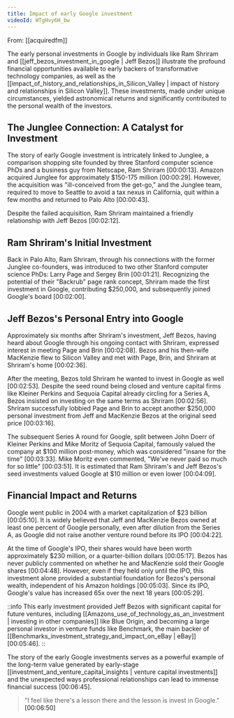 ```yaml
---
title: Impact of early Google investment
videoId: WTgHvy6H_bw
---
```


From: [[acquiredfm]] <br/> 

The early personal investments in Google by individuals like Ram Shriram and [[jeff_bezos_investment_in_google | Jeff Bezos]] illustrate the profound financial opportunities available to early backers of transformative technology companies, as well as the [[impact_of_history_and_relationships_in_Silicon_Valley | impact of history and relationships in Silicon Valley]]. These investments, made under unique circumstances, yielded astronomical returns and significantly contributed to the personal wealth of the investors.

## The Junglee Connection: A Catalyst for Investment

The story of early Google investment is intricately linked to Junglee, a comparison shopping site founded by three Stanford computer science PhDs and a business guy from Netscape, Ram Shriram <a class="yt-timestamp" data-t="00:00:13">[00:00:13]</a>. Amazon acquired Junglee for approximately $150-175 million <a class="yt-timestamp" data-t="00:00:29">[00:00:29]</a>. However, the acquisition was "ill-conceived from the get-go," and the Junglee team, required to move to Seattle to avoid a tax nexus in California, quit within a few months and returned to Palo Alto <a class="yt-timestamp" data-t="00:00:43">[00:00:43]</a>.

Despite the failed acquisition, Ram Shriram maintained a friendly relationship with Jeff Bezos <a class="yt-timestamp" data-t="00:02:12">[00:02:12]</a>.

## Ram Shriram's Initial Investment

Back in Palo Alto, Ram Shriram, through his connections with the former Junglee co-founders, was introduced to two other Stanford computer science PhDs: Larry Page and Sergey Brin <a class="yt-timestamp" data-t="00:01:21">[00:01:21]</a>. Recognizing the potential of their "Backrub" page rank concept, Shriram made the first investment in Google, contributing $250,000, and subsequently joined Google's board <a class="yt-timestamp" data-t="00:02:00">[00:02:00]</a>.

## Jeff Bezos's Personal Entry into Google

Approximately six months after Shriram's investment, Jeff Bezos, having heard about Google through his ongoing contact with Shriram, expressed interest in meeting Page and Brin <a class="yt-timestamp" data-t="00:02:08">[00:02:08]</a>. Bezos and his then-wife MacKenzie flew to Silicon Valley and met with Page, Brin, and Shriram at Shriram's home <a class="yt-timestamp" data-t="00:02:36">[00:02:36]</a>.

After the meeting, Bezos told Shriram he wanted to invest in Google as well <a class="yt-timestamp" data-t="00:02:53">[00:02:53]</a>. Despite the seed round being closed and venture capital firms like Kleiner Perkins and Sequoia Capital already circling for a Series A, Bezos insisted on investing on the same terms as Shriram <a class="yt-timestamp" data-t="00:02:56">[00:02:56]</a>. Shriram successfully lobbied Page and Brin to accept another $250,000 personal investment from Jeff and MacKenzie Bezos at the original seed price <a class="yt-timestamp" data-t="00:03:16">[00:03:16]</a>.

The subsequent Series A round for Google, split between John Doerr of Kleiner Perkins and Mike Moritz of Sequoia Capital, famously valued the company at $100 million post-money, which was considered "insane for the time" <a class="yt-timestamp" data-t="00:03:33">[00:03:33]</a>. Mike Moritz even commented, "We've never paid so much for so little" <a class="yt-timestamp" data-t="00:03:51">[00:03:51]</a>. It is estimated that Ram Shriram's and Jeff Bezos's seed investments valued Google at $10 million or even lower <a class="yt-timestamp" data-t="00:04:09">[00:04:09]</a>.

## Financial Impact and Returns

Google went public in 2004 with a market capitalization of $23 billion <a class="yt-timestamp" data-t="00:05:10">[00:05:10]</a>. It is widely believed that Jeff and MacKenzie Bezos owned at least one percent of Google personally, even after dilution from the Series A, as Google did not raise another venture round before its IPO <a class="yt-timestamp" data-t="00:04:22">[00:04:22]</a>.

At the time of Google's IPO, their shares would have been worth approximately $230 million, or a quarter-billion dollars <a class="yt-timestamp" data-t="00:05:17">[00:05:17]</a>. Bezos has never publicly commented on whether he and MacKenzie sold their Google shares <a class="yt-timestamp" data-t="00:04:48">[00:04:48]</a>. However, even if they held only until the IPO, this investment alone provided a substantial foundation for Bezos's personal wealth, independent of his Amazon holdings <a class="yt-timestamp" data-t="00:05:03">[00:05:03]</a>. Since its IPO, Google's value has increased 65x over the next 18 years <a class="yt-timestamp" data-t="00:05:29">[00:05:29]</a>.

::info
This early investment provided Jeff Bezos with significant capital for future ventures, including [[Amazons_use_of_technology_as_an_investment | investing in other companies]] like Blue Origin, and becoming a large personal investor in venture funds like Benchmark, the main backer of [[Benchmarks_investment_strategy_and_impact_on_eBay | eBay]] <a class="yt-timestamp" data-t="00:05:46">[00:05:46]</a>.
::

The story of the early Google investments serves as a powerful example of the long-term value generated by early-stage [[investment_and_venture_capital_insights | venture capital investments]] and the unexpected ways professional relationships can lead to immense financial success <a class="yt-timestamp" data-t="00:06:45">[00:06:45]</a>.

> "I feel like there's a lesson there and the lesson is invest in Google." <a class="yt-timestamp" data-t="00:06:50">[00:06:50]</a>